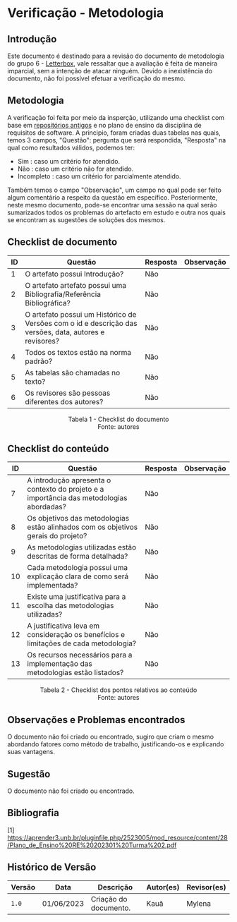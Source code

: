 # Verificação - Metodologia
## Introdução
Este documento é destinado para a revisão do documento de metodologia do grupo 6 - [Letterbox](https://github.com/Requisitos-de-Software/2023.1-Letterboxd), vale ressaltar que a avaliação é feita de maneira imparcial, sem a intenção de atacar ninguém. Devido a inexistência do documento, não foi possível efetuar a verificação do mesmo.

## Metodologia

A verificação foi feita por meio da insperção, utilizando uma checklist com base em [repositórios antigos](https://github.com/Requisitos-de-Software) e no plano de ensino da disciplina de requisitos de software. A principio, foram criadas duas tabelas nas quais, temos 3 campos, "Questão": pergunta que será respondida, "Resposta" na qual como resultados válidos, podemos ter: 

- Sim : caso um critério for atendido.
- Não : caso um critério não for atendido.
- Incompleto : caso um critério for parcialmente atendido.

Também temos o campo "Observação", um campo no qual pode ser feito algum comentário a respeito da questão em específico. Posteriormente, neste mesmo documento, pode-se encontrar uma sessão na qual serão sumarizados todos os problemas do artefacto em estudo e outra nos quais se encontram as sugestões de soluções dos mesmos.

## Checklist de documento
|ID|Questão|Resposta|Observação|
|--|-------|--------|----------|
|1|O artefato possui Introdução?                                                                                |    Não  |          |
|2|O artefato artefato possui uma Bibliografia/Referência Bibliográfica?                                        |    Não  |          |
|3|O artefato possui um Histórico de Versões com o id e descrição das versões, data, autores e revisores?       |    Não  |          |
|4|Todos os textos estão na norma padrão?                                                                       |    Não  |          |
|5|As tabelas são chamadas no texto?                                                                            |    Não  |          |
|6|Os revisores são pessoas diferentes dos autores?                                                             |    Não  |          |

<p align="center"> Tabela 1 - Checklist do documento <br> Fonte: autores </p>

## Checklist do conteúdo
|ID|Questão|Resposta|Observação|
|--|-------|--------|----------|
|7|A introdução apresenta o contexto do projeto e a importância das metodologias abordadas?|Não||
|8|Os objetivos das metodologias estão alinhados com os objetivos gerais do projeto?|Não||
|9|As metodologias utilizadas estão descritas de forma detalhada?|Não||
|10|Cada metodologia possui uma explicação clara de como será implementada?|Não||
|11|Existe uma justificativa para a escolha das metodologias utilizadas?|Não||
|12|A justificativa leva em consideração os benefícios e limitações de cada metodologia?|Não||
|13|Os recursos necessários para a implementação das metodologias estão listados?|Não||

<p align="center"> Tabela 2 - Checklist dos pontos relativos ao conteúdo <br> Fonte: autores </p>


## Observações e Problemas encontrados
O documento não foi criado ou encontrado, sugiro que criam o mesmo abordando fatores como método de trabalho, justificando-os e explicando suas vantagens.

## Sugestão

O documento não foi criado ou encontrado.

## Bibliografia
[1] https://aprender3.unb.br/pluginfile.php/2523005/mod_resource/content/28/Plano_de_Ensino%20RE%20202301%20Turma%202.pdf 

## Histórico de Versão

| Versão | Data          | Descrição                          | Autor(es)     |  Revisor(es)  |
| ------ | ------------- | ---------------------------------- | ------------- | ------------- |
| `1.0`  | 01/06/2023    | Criação do documento.              | Kauã          | Mylena |
